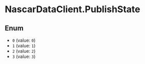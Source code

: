 # NascarDataClient.PublishState

## Enum

* `0` (value: `0`)
* `1` (value: `1`)
* `2` (value: `2`)
* `3` (value: `3`)
